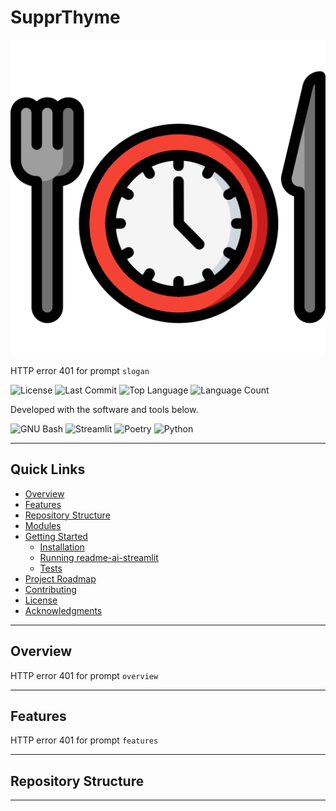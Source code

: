 # SupprThyme

![Logo](/public/favicon.ico)

HTTP error 401 for prompt `slogan`

![License](https://img.shields.io/github/license/eli64s/readme-ai-streamlit?style=flat&color=0080ff)
![Last Commit](https://img.shields.io/github/last-commit/eli64s/readme-ai-streamlit?style=flat&logo=git&logoColor=white&color=0080ff)
![Top Language](https://img.shields.io/github/languages/top/eli64s/readme-ai-streamlit?style=flat&color=0080ff)
![Language Count](https://img.shields.io/github/languages/count/eli64s/readme-ai-streamlit?style=flat&color=0080ff)

Developed with the software and tools below.

![GNU Bash](https://img.shields.io/badge/GNU%20Bash-4EAA25.svg?style=flat&logo=GNU-Bash&logoColor=white)
![Streamlit](https://img.shields.io/badge/Streamlit-FF4B4B.svg?style=flat&logo=Streamlit&logoColor=white)
![Poetry](https://img.shields.io/badge/Poetry-60A5FA.svg?style=flat&logo=Poetry&logoColor=white)
![Python](https://img.shields.io/badge/Python-3776AB.svg?style=flat&logo=Python&logoColor=white)

---

## Quick Links

- [Overview](#overview)
- [Features](#features)
- [Repository Structure](#repository-structure)
- [Modules](#modules)
- [Getting Started](#getting-started)
  - [Installation](#installation)
  - [Running readme-ai-streamlit](#running-readme-ai-streamlit)
  - [Tests](#tests)
- [Project Roadmap](#project-roadmap)
- [Contributing](#contributing)
- [License](#license)
- [Acknowledgments](#acknowledgments)

---

## Overview

HTTP error 401 for prompt `overview`

---

## Features

HTTP error 401 for prompt `features`

---

## Repository Structure

---
